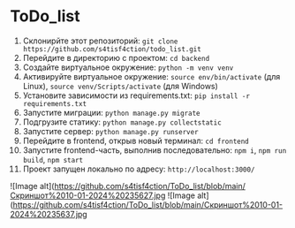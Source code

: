 # ToDo_list

1. Склонирйте этот репозиторий: `git clone https://github.com/s4tisf4ction/todo_list.git`
2. Перейдите в директорию с проектом: `cd backend`
3. Создайте виртуальное окружение: `python -m venv venv`
4. Активируйте виртуальное окружение: `source env/bin/activate` (для Linux), `source venv/Scripts/activate` (для Windows)
5. Установите зависимости из requirements.txt: `pip install -r requirements.txt`
6. Запустите миграции: `python manage.py migrate`
7. Подгрузите статику: `python manage.py collectstatic`
7. Запустите сервер: `python manage.py runserver`
8. Перейдите в frontend, открыв новый терминал: `cd frontend`
9. Запустите frontend-часть, выполнив последовательно: `npm i`, `npm run build`, `npm start`
10. Проект запущен локально по адресу: `http://localhost:3000/`


![Image alt](https://github.com/s4tisf4ction/ToDo_list/blob/main/Скриншот%2010-01-2024%20235627.jpg
![Image alt](https://github.com/s4tisf4ction/ToDo_list/blob/main/Скриншот%2010-01-2024%20235637.jpg
